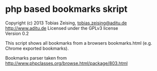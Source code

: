 php based bookmarks skript
==========================

Copyright (c) 2013 Tobias Zeising, tobias.zeising@aditu.de  
http://www.aditu.de
Licensed under the GPLv3 license  
Version 0.2

This script shows all bookmarks from a browsers bookmarks.html (e.g. Chrome exported bookmarks).

Bookmarks parser taken from http://www.phpclasses.org/browse.html/package/803.html